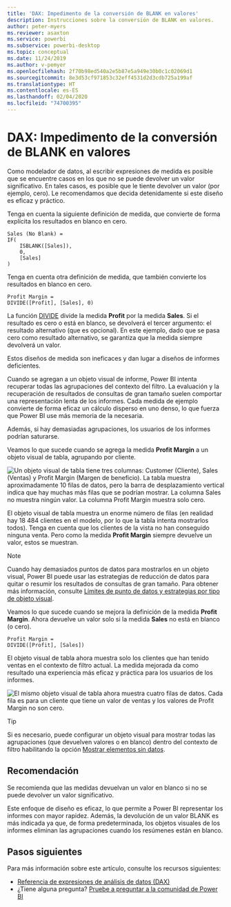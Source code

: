 ```yaml
---
title: 'DAX: Impedimento de la conversión de BLANK en valores'
description: Instrucciones sobre la conversión de BLANK en valores.
author: peter-myers
ms.reviewer: asaxton
ms.service: powerbi
ms.subservice: powerbi-desktop
ms.topic: conceptual
ms.date: 11/24/2019
ms.author: v-pemyer
ms.openlocfilehash: 2f70b98ed540a2e5b87e5a949e30b0c1c02069d1
ms.sourcegitcommit: 8e3d53cf971853c32eff4531d2d3cdb725a199af
ms.translationtype: HT
ms.contentlocale: es-ES
ms.lasthandoff: 02/04/2020
ms.locfileid: "74700395"
---
```

# <a name="dax-avoid-converting-blanks-to-values"></a>DAX: Impedimento de la conversión de BLANK en valores

Como modelador de datos, al escribir expresiones de medida es posible que se encuentre casos en los que no se puede devolver un valor significativo. En tales casos, es posible que le tiente devolver un valor (por ejemplo, cero). Le recomendamos que decida detenidamente si este diseño es eficaz y práctico.

Tenga en cuenta la siguiente definición de medida, que convierte de forma explícita los resultados en blanco en cero.

```dax
Sales (No Blank) =
IF(
    ISBLANK([Sales]),
    0,
    [Sales]
)
```

Tenga en cuenta otra definición de medida, que también convierte los resultados en blanco en cero.

```dax
Profit Margin =
DIVIDE([Profit], [Sales], 0)
```

La función [DIVIDE](/dax/divide-function-dax) divide la medida **Profit** por la medida **Sales**. Si el resultado es cero o está en blanco, se devolverá el tercer argumento: el resultado alternativo (que es opcional). En este ejemplo, dado que se pasa cero como resultado alternativo, se garantiza que la medida siempre devolverá un valor.

Estos diseños de medida son ineficaces y dan lugar a diseños de informes deficientes.

Cuando se agregan a un objeto visual de informe, Power BI intenta recuperar todas las agrupaciones del contexto del filtro. La evaluación y la recuperación de resultados de consultas de gran tamaño suelen comportar una representación lenta de los informes. Cada medida de ejemplo convierte de forma eficaz un cálculo disperso en uno denso, lo que fuerza que Power BI use más memoria de la necesaria.

Además, si hay demasiadas agrupaciones, los usuarios de los informes podrían saturarse.

Veamos lo que sucede cuando se agrega la medida **Profit Margin** a un objeto visual de tabla, agrupando por cliente.

![Un objeto visual de tabla tiene tres columnas: Customer (Cliente), Sales (Ventas) y Profit Margin (Margen de beneficio). La tabla muestra aproximadamente 10 filas de datos, pero la barra de desplazamiento vertical indica que hay muchas más filas que se podrían mostrar. La columna Sales no muestra ningún valor. La columna Profit Margin muestra solo cero.](media/dax-avoid-converting-blank/table-visual-poor.png)

El objeto visual de tabla muestra un enorme número de filas (en realidad hay 18 484 clientes en el modelo, por lo que la tabla intenta mostrarlos todos). Tenga en cuenta que los clientes de la vista no han conseguido ninguna venta. Pero como la medida **Profit Margin** siempre devuelve un valor, estos se muestran.

> [!NOTE]
> Cuando hay demasiados puntos de datos para mostrarlos en un objeto visual, Power BI puede usar las estrategias de reducción de datos para quitar o resumir los resultados de consultas de gran tamaño. Para obtener más información, consulte [Límites de punto de datos y estrategias por tipo de objeto visual](../visuals/power-bi-data-points.md).

Veamos lo que sucede cuando se mejora la definición de la medida **Profit Margin**. Ahora devuelve un valor solo si la medida **Sales** no está en blanco (o cero).

```dax
Profit Margin =
DIVIDE([Profit], [Sales])
```

El objeto visual de tabla ahora muestra solo los clientes que han tenido ventas en el contexto de filtro actual. La medida mejorada da como resultado una experiencia más eficaz y práctica para los usuarios de los informes.

![El mismo objeto visual de tabla ahora muestra cuatro filas de datos. Cada fila es para un cliente que tiene un valor de ventas y los valores de Profit Margin no son cero.](media/dax-avoid-converting-blank/table-visual-good.png)

> [!TIP]
> Si es necesario, puede configurar un objeto visual para mostrar todas las agrupaciones (que devuelven valores o en blanco) dentro del contexto de filtro habilitando la opción [Mostrar elementos sin datos](../desktop-show-items-no-data.md).

## <a name="recommendation"></a>Recomendación

Se recomienda que las medidas devuelvan un valor en blanco si no se puede devolver un valor significativo.

Este enfoque de diseño es eficaz, lo que permite a Power BI representar los informes con mayor rapidez. Además, la devolución de un valor BLANK es más indicada ya que, de forma predeterminada, los objetos visuales de los informes eliminan las agrupaciones cuando los resúmenes están en blanco.

## <a name="next-steps"></a>Pasos siguientes

Para más información sobre este artículo, consulte los recursos siguientes:

- [Referencia de expresiones de análisis de datos (DAX)](/dax/)
- ¿Tiene alguna pregunta? [Pruebe a preguntar a la comunidad de Power BI](https://community.powerbi.com/)
